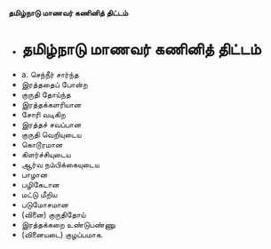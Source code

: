 **தமிழ்நாடு மாணவர் கணினித் திட்டம்**
- # தமிழ்நாடு மாணவர் கணினித் திட்டம்
- a. செந்நீர் சார்ந்த
- இரத்ததைப் போன்ற
- குருதி தோய்ந்த
- இரத்தக்களரியான
- சோரி வடிகிற
- இரத்தச் சவப்பான
- குருதி வெறியுடைய
- கொடூரமான
- கிளர்ச்சியுடைய
- ஆர்வ நம்பிக்கையுடைய
- பாழான
- பழிகேடான
- மட்டு மீறிய
- படுமோசமான
- (வினை) குருதிதோய்
- இரத்தக்கறை உண்டுபண்ணு
- (வினையடை) குழப்பமாக.

